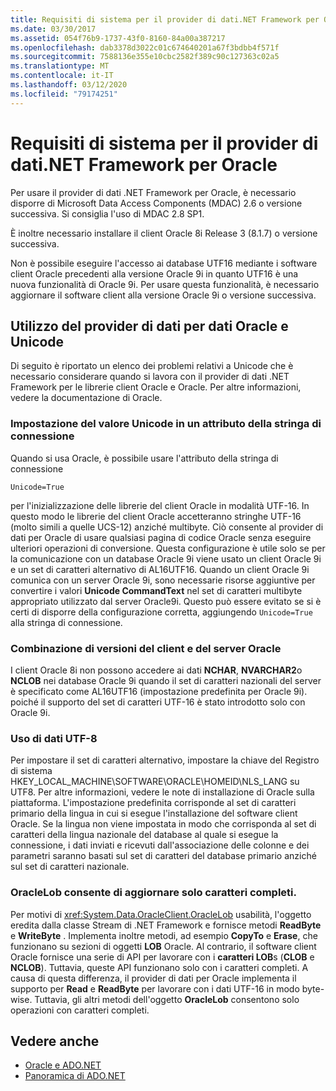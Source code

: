 ```yaml
---
title: Requisiti di sistema per il provider di dati.NET Framework per Oracle
ms.date: 03/30/2017
ms.assetid: 054f76b9-1737-43f0-8160-84a00a387217
ms.openlocfilehash: dab3378d3022c01c674640201a67f3bdbb4f571f
ms.sourcegitcommit: 7588136e355e10cbc2582f389c90c127363c02a5
ms.translationtype: MT
ms.contentlocale: it-IT
ms.lasthandoff: 03/12/2020
ms.locfileid: "79174251"
---
```

# <a name="system-requirements-for-the-net-framework-data-provider-for-oracle"></a>Requisiti di sistema per il provider di dati.NET Framework per Oracle

Per usare il provider di dati .NET Framework per Oracle, è necessario disporre di Microsoft Data Access Components (MDAC) 2.6 o versione successiva. Si consiglia l'uso di MDAC 2.8 SP1.  
  
 È inoltre necessario installare il client Oracle 8i Release 3 (8.1.7) o versione successiva.  
  
 Non è possibile eseguire l'accesso ai database UTF16 mediante i software client Oracle precedenti alla versione Oracle 9i in quanto UTF16 è una nuova funzionalità di Oracle 9i. Per usare questa funzionalità, è necessario aggiornare il software client alla versione Oracle 9i o versione successiva.  
  
## <a name="working-with-the-data-provider-for-oracle-and-unicode-data"></a>Utilizzo del provider di dati per dati Oracle e Unicode  

Di seguito è riportato un elenco dei problemi relativi a Unicode che è necessario considerare quando si lavora con il provider di dati .NET Framework per le librerie client Oracle e Oracle. Per altre informazioni, vedere la documentazione di Oracle.  
  
### <a name="setting-the-unicode-value-in-a-connection-string-attribute"></a>Impostazione del valore Unicode in un attributo della stringa di connessione  

Quando si usa Oracle, è possibile usare l'attributo della stringa di connessione   
  
`Unicode=True`
  
per l'inizializzazione delle librerie del client Oracle in modalità UTF-16. In questo modo le librerie del client Oracle accetteranno stringhe UTF-16 (molto simili a quelle UCS-12) anziché multibyte. Ciò consente al provider di dati per Oracle di usare qualsiasi pagina di codice Oracle senza eseguire ulteriori operazioni di conversione. Questa configurazione è utile solo se per la comunicazione con un database Oracle 9i viene usato un client Oracle 9i e un set di caratteri alternativo di AL16UTF16. Quando un client Oracle 9i comunica con un server Oracle 9i, sono necessarie risorse aggiuntive per convertire i valori **Unicode CommandText** nel set di caratteri multibyte appropriato utilizzato dal server Oracle9i. Questo può essere evitato se si è certi di disporre della configurazione corretta, aggiungendo `Unicode=True` alla stringa di connessione.  
  
### <a name="mixing-versions-of-oracle-client-and-oracle-server"></a>Combinazione di versioni del client e del server Oracle  

I client Oracle 8i non possono accedere ai dati **NCHAR**, **NVARCHAR2**o **NCLOB** nei database Oracle 9i quando il set di caratteri nazionali del server è specificato come AL16UTF16 (impostazione predefinita per Oracle 9i). poiché il supporto del set di caratteri UTF-16 è stato introdotto solo con Oracle 9i.  
  
### <a name="working-with-utf-8-data"></a>Uso di dati UTF-8  

Per impostare il set di caratteri alternativo, impostare la chiave del Registro di sistema HKEY_LOCAL_MACHINE\SOFTWARE\ORACLE\HOMEID\NLS_LANG su UTF8. Per altre informazioni, vedere le note di installazione di Oracle sulla piattaforma. L'impostazione predefinita corrisponde al set di caratteri primario della lingua in cui si esegue l'installazione del software client Oracle. Se la lingua non viene impostata in modo che corrisponda al set di caratteri della lingua nazionale del database al quale si esegue la connessione, i dati inviati e ricevuti dall'associazione delle colonne e dei parametri saranno basati sul set di caratteri del database primario anziché sul set di caratteri nazionale.  
  
### <a name="oraclelob-can-only-update-full-characters"></a>OracleLob consente di aggiornare solo caratteri completi.  

Per motivi di <xref:System.Data.OracleClient.OracleLob> usabilità, l'oggetto eredita dalla classe Stream di .NET Framework e fornisce metodi **ReadByte** e **WriteByte** . Implementa inoltre metodi, ad esempio **CopyTo** e **Erase**, che funzionano su sezioni di oggetti **LOB** Oracle. Al contrario, il software client Oracle fornisce una serie di API per lavorare con i **caratteri LOB**s (**CLOB** e **NCLOB**). Tuttavia, queste API funzionano solo con i caratteri completi. A causa di questa differenza, il provider di dati per Oracle implementa il supporto per **Read** e **ReadByte** per lavorare con i dati UTF-16 in modo byte-wise. Tuttavia, gli altri metodi dell'oggetto **OracleLob** consentono solo operazioni con caratteri completi.  
  
## <a name="see-also"></a>Vedere anche

- [Oracle e ADO.NET](oracle-and-adonet.md)
- [Panoramica di ADO.NET](ado-net-overview.md)
